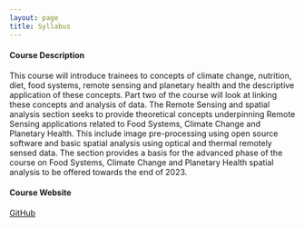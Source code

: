 ```yaml
---
layout: page
title: Syllabus
---
```


#### Course Description 
This course will introduce trainees to concepts of climate change, nutrition, diet, food systems, remote sensing and planetary health and the descriptive application of these concepts. Part two of the course will look at linking these concepts and analysis of data.
The Remote Sensing and spatial analysis section seeks to provide theoretical concepts underpinning Remote Sensing applications related to Food Systems, Climate Change and Planetary Health. This include image pre-processing using open source software and basic spatial analysis using optical and thermal remotely sensed data. The section provides a basis for the advanced phase of the course on Food Systems, Climate Change and Planetary Health spatial analysis to be offered towards the end of 2023. 





#### Course Website
[GitHub](http://ccfscourseukzn.github.io/)
